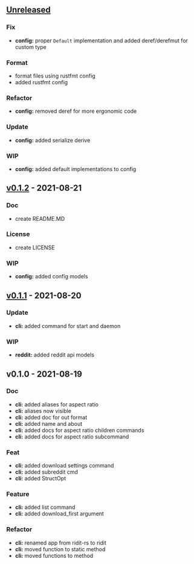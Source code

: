 <a name="unreleased"></a>
## [Unreleased]

### Fix
- **config:** proper `Default` implementation and added deref/derefmut for custom type

### Format
- format files using rustfmt config
- added rustfmt config

### Refactor
- **config:** removed deref for more ergonomic code

### Update
- **config:** added serialize derive

### WIP
- **config:** added default implementations to config


<a name="v0.1.2"></a>
## [v0.1.2] - 2021-08-21
### Doc
- create README.MD

### License
- create LICENSE

### WIP
- **config:** added config models


<a name="v0.1.1"></a>
## [v0.1.1] - 2021-08-20
### Update
- **cli:** added command for start and daemon

### WIP
- **reddit:** added reddit api models


<a name="v0.1.0"></a>
## v0.1.0 - 2021-08-19
### Doc
- **cli:** added aliases for aspect ratio
- **cli:** aliases now visible
- **cli:** added doc for out format
- **cli:** added name and about
- **cli:** added docs for aspect ratio children commands
- **cli:** added docs for aspect ratio subcommand

### Feat
- **cli:** added download settings command
- **cli:** added subreddit cmd
- **cli:** added StructOpt

### Feature
- **cli:** added list command
- **cli:** added download_first argument

### Refactor
- **cli:** renamed app from ridit-rs to ridit
- **cli:** moved function to static method
- **cli:** moved functions to method


[Unreleased]: https://github.com/tigorlazuardi/ridit-rs/compare/v0.1.2...HEAD
[v0.1.2]: https://github.com/tigorlazuardi/ridit-rs/compare/v0.1.1...v0.1.2
[v0.1.1]: https://github.com/tigorlazuardi/ridit-rs/compare/v0.1.0...v0.1.1
